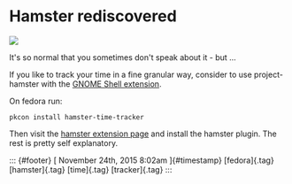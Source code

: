Hamster rediscovered
====================

![](https://66.media.tumblr.com/130727a95774c8d0867ed1e269336e4b/tumblr_inline_nyb4qh3eXv1s0jj7d_540.png)

It's so normal that you sometimes don't speak about it - but ...

If you like to track your time in a fine granular way, consider to use
project-hamster with the [GNOME Shell
extension](https://extensions.gnome.org/extension/425/project-hamster-extension/).

On fedora run:

    pkcon install hamster-time-tracker

Then visit the [hamster extension
page](https://extensions.gnome.org/extension/425/project-hamster-extension/)
and install the hamster plugin. The rest is pretty self explanatory.

::: {#footer}
[ November 24th, 2015 8:02am ]{#timestamp} [fedora]{.tag}
[hamster]{.tag} [time]{.tag} [tracker]{.tag}
:::
